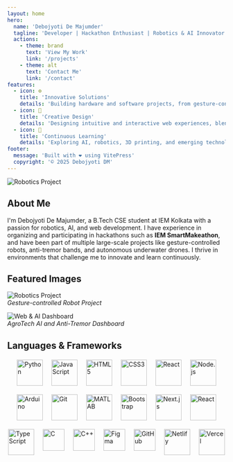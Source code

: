 ```yaml
---
layout: home
hero:
  name: 'Debojyoti De Majumder'
  tagline: 'Developer | Hackathon Enthusiast | Robotics & AI Innovator'
  actions:
    - theme: brand
      text: 'View My Work'
      link: '/projects'
    - theme: alt
      text: 'Contact Me'
      link: '/contact'
features:
  - icon: ⚙️
    title: 'Innovative Solutions'
    details: 'Building hardware and software projects, from gesture-controlled robots to AI-driven systems.'
  - icon: 🎨
    title: 'Creative Design'
    details: 'Designing intuitive and interactive web experiences, blending aesthetics with functionality.'
  - icon: 🚀
    title: 'Continuous Learning'
    details: 'Exploring AI, robotics, 3D printing, and emerging technologies to stay ahead.'
footer:
  message: 'Built with ❤️ using VitePress'
  copyright: '© 2025 Debojyoti DM'
---
```



![Robotics Project](front.JPG) 
## About Me

I'm Debojyoti De Majumder, a B.Tech CSE student at IEM Kolkata with a passion for robotics, AI, and web development. I have experience in organizing and participating in hackathons such as **IEM SmartMakeathon**, and have been part of multiple large-scale projects like gesture-controlled robots, anti-tremor bands, and autonomous underwater drones. I thrive in environments that challenge me to innovate and learn continuously.

## Featured Images

![Robotics Project](https://your-image-link.com/robotics.jpg)  
*Gesture-controlled Robot Project*

![Web & AI Dashboard](https://your-image-link.com/dashboard.jpg)  
*AgroTech AI and Anti-Tremor Dashboard*

## Languages & Frameworks

<div style="display: flex; flex-wrap: wrap; gap: 20px; justify-content: center; margin-top: 20px;">

<img src="https://cdn.jsdelivr.net/gh/devicons/devicon/icons/python/python-original.svg" alt="Python" width="60" height="60"/>
<img src="https://cdn.jsdelivr.net/gh/devicons/devicon/icons/javascript/javascript-original.svg" alt="JavaScript" width="60" height="60"/>
<img src="https://cdn.jsdelivr.net/gh/devicons/devicon/icons/html5/html5-original.svg" alt="HTML5" width="60" height="60"/>
<img src="https://cdn.jsdelivr.net/gh/devicons/devicon/icons/css3/css3-original.svg" alt="CSS3" width="60" height="60"/>
<img src="https://cdn.jsdelivr.net/gh/devicons/devicon/icons/react/react-original.svg" alt="React" width="60" height="60"/>
<img src="https://cdn.jsdelivr.net/gh/devicons/devicon/icons/nodejs/nodejs-original.svg" alt="Node.js" width="60" height="60"/>
<img src="https://cdn.jsdelivr.net/gh/devicons/devicon/icons/arduino/arduino-original.svg" alt="Arduino" width="60" height="60"/>
<img src="https://cdn.jsdelivr.net/gh/devicons/devicon/icons/git/git-original.svg" alt="Git" width="60" height="60"/>
<img src="https://cdn.jsdelivr.net/gh/devicons/devicon/icons/matlab/matlab-original.svg" alt="MATLAB" width="60" height="60"/>
<img src="https://cdn.jsdelivr.net/gh/devicons/devicon/icons/bootstrap/bootstrap-original.svg" alt="Bootstrap" width="60" height="60"/>
 <img src="https://cdn.jsdelivr.net/gh/devicons/devicon/icons/nextjs/nextjs-original.svg" alt="Next.js" width="60" height="60"/>
<img src="https://cdn.jsdelivr.net/gh/devicons/devicon/icons/react/react-original.svg" alt="React" width="60" height="60"/>
<img src="https://cdn.jsdelivr.net/gh/devicons/devicon/icons/typescript/typescript-original.svg" alt="TypeScript" width="60" height="60"/>


<!-- C -->
<img src="https://cdn.jsdelivr.net/gh/devicons/devicon/icons/c/c-original.svg" alt="C" width="50" height="50"/>

<!-- C++ -->
<img src="https://cdn.jsdelivr.net/gh/devicons/devicon/icons/cplusplus/cplusplus-original.svg" alt="C++" width="50" height="50"/>

<!-- Figma -->
<img src="https://cdn.jsdelivr.net/gh/devicons/devicon/icons/figma/figma-original.svg" alt="Figma" width="50" height="50"/>

  <img src="https://cdn.jsdelivr.net/npm/simple-icons@v9/icons/github.svg" alt="GitHub" width="50" height="50"/>
<!-- Deployment Platforms -->
<img src="https://www.vectorlogo.zone/logos/netlify/netlify-icon.svg" alt="Netlify" width="60" height="60"/>
<img src="https://www.vectorlogo.zone/logos/vercel/vercel-icon.svg" alt="Vercel" width="60" height="60"/>

</div>
